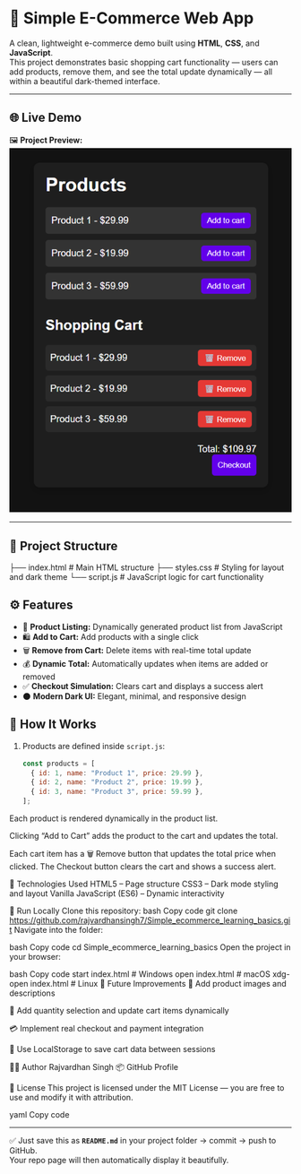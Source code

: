 # 🛒 Simple E-Commerce Web App

A clean, lightweight e-commerce demo built using **HTML**, **CSS**, and **JavaScript**.  
This project demonstrates basic shopping cart functionality — users can add products, remove them, and see the total update dynamically — all within a beautiful dark-themed interface.

---

## 🌐 Live Demo

🖼️ **Project Preview:**  
![Project Demo](https://github.com/rajvardhansingh7/Simple_ecommerce_learning_basics/blob/main/image.png)

---

## 📁 Project Structure

├── index.html # Main HTML structure
├── styles.css # Styling for layout and dark theme
└── script.js # JavaScript logic for cart functionality

## ⚙️ Features

- 🧩 **Product Listing:** Dynamically generated product list from JavaScript  
- 🛍️ **Add to Cart:** Add products with a single click  
- 🗑️ **Remove from Cart:** Delete items with real-time total update  
- 💰 **Dynamic Total:** Automatically updates when items are added or removed  
- ✅ **Checkout Simulation:** Clears cart and displays a success alert  
- 🌑 **Modern Dark UI:** Elegant, minimal, and responsive design  

## 🧠 How It Works

1. Products are defined inside `script.js`:
   ```js
   const products = [
     { id: 1, name: "Product 1", price: 29.99 },
     { id: 2, name: "Product 2", price: 19.99 },
     { id: 3, name: "Product 3", price: 59.99 },
   ];
Each product is rendered dynamically in the product list.

Clicking “Add to Cart” adds the product to the cart and updates the total.

Each cart item has a 🗑️ Remove button that updates the total price when clicked.
The Checkout button clears the cart and shows a success alert.

🧰 Technologies Used
HTML5 – Page structure
CSS3 – Dark mode styling and layout
Vanilla JavaScript (ES6) – Dynamic interactivity

🚀 Run Locally
Clone this repository:
bash
Copy code
git clone https://github.com/rajvardhansingh7/Simple_ecommerce_learning_basics.git
Navigate into the folder:

bash
Copy code
cd Simple_ecommerce_learning_basics
Open the project in your browser:

bash
Copy code
start index.html      # Windows
open index.html       # macOS
xdg-open index.html   # Linux
🧩 Future Improvements
🧾 Add product images and descriptions

🧮 Add quantity selection and update cart items dynamically

💳 Implement real checkout and payment integration

🔐 Use LocalStorage to save cart data between sessions

🧑‍💻 Author
Rajvardhan Singh
📦 GitHub Profile

🪪 License
This project is licensed under the MIT License — you are free to use and modify it with attribution.

yaml
Copy code

---

✅ Just save this as **`README.md`** in your project folder → commit → push to GitHub.  
Your repo page will then automatically display it beautifully.
